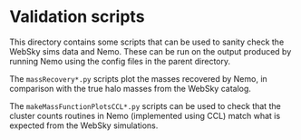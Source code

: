 # Validation scripts

This directory contains some scripts that can be used to sanity check
the WebSky sims data and Nemo. These can be run on the output produced 
by running Nemo using the config files in the parent directory.

The `massRecovery*.py` scripts plot the masses recovered by Nemo, in
comparison with the true halo masses from the WebSky catalog.

The `makeMassFunctionPlotsCCL*.py` scripts can be used to check that
the cluster counts routines in Nemo (implemented using CCL) match
what is expected from the WebSky simulations.

